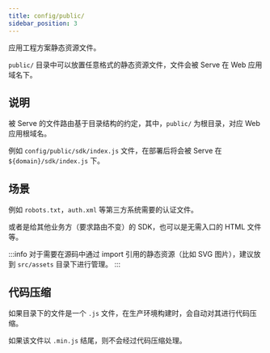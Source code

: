 ```yaml
---
title: config/public/
sidebar_position: 3
---
```


应用工程方案静态资源文件。

`public/` 目录中可以放置任意格式的静态资源文件，文件会被 Serve 在 Web 应用域名下。

## 说明

被 Serve 的文件路由基于目录结构的约定，其中，`public/` 为根目录，对应 Web 应用根域名。

例如 `config/public/sdk/index.js` 文件，在部署后将会被 Serve 在 `${domain}/sdk/index.js` 下。

## 场景

例如 `robots.txt`，`auth.xml` 等第三方系统需要的认证文件。

或者是给其他业务方（要求路由不变）的 SDK，也可以是无需入口的 HTML 文件等。

:::info
对于需要在源码中通过 import 引用的静态资源（比如 SVG 图片），建议放到 `src/assets` 目录下进行管理。
:::

## 代码压缩

如果目录下的文件是一个 `.js` 文件，在生产环境构建时，会自动对其进行代码压缩。

如果该文件以 `.min.js` 结尾，则不会经过代码压缩处理。
